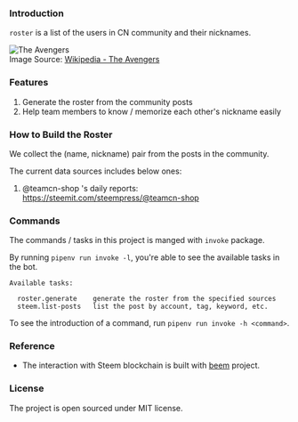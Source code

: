 ### Introduction

`roster` is a list of the users in CN community and their nicknames.

![The Avengers](https://upload.wikimedia.org/wikipedia/en/f/f9/TheAvengers2012Poster.jpg)
<br/>
Image Source: [Wikipedia - The Avengers](https://en.wikipedia.org/wiki/The_Avengers_(2012_film))


### Features

1. Generate the roster from the community posts
1. Help team members to know / memorize each other's nickname easily


### How to Build the Roster

We collect the (name, nickname) pair from the posts in the community.

The current data sources includes below ones:
1. @teamcn-shop 's daily reports: https://steemit.com/steempress/@teamcn-shop



### Commands

The commands / tasks in this project is manged with `invoke` package.

By running `pipenv run invoke -l`, you're able to see the available tasks in the bot.

```
Available tasks:

  roster.generate    generate the roster from the specified sources
  steem.list-posts   list the post by account, tag, keyword, etc.
```

To see the introduction of a command, run `pipenv run invoke -h <command>`.


### Reference

- The interaction with Steem blockchain is built with [beem](https://github.com/holgern/beem) project.


### License

The project is open sourced under MIT license.
